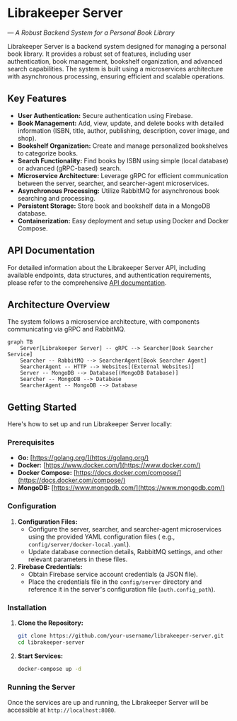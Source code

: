 # Librakeeper Server

*― A Robust Backend System for a Personal Book Library*

Librakeeper Server is a backend system designed for managing a personal book library. It provides a robust set of
features, including user authentication, book management, bookshelf organization, and advanced search capabilities. The
system is built using a microservices architecture with asynchronous processing, ensuring efficient and scalable
operations.

## Key Features

* **User Authentication:** Secure authentication using Firebase.
* **Book Management:** Add, view, update, and delete books with detailed information (ISBN, title, author, publishing,
  description, cover image, and shop).
* **Bookshelf Organization:** Create and manage personalized bookshelves to categorize books.
* **Search Functionality:**  Find books by ISBN using simple (local database) or advanced (gRPC-based) search.
* **Microservice Architecture:**  Leverage gRPC for efficient communication between the server, searcher, and
  searcher-agent microservices.
* **Asynchronous Processing:** Utilize RabbitMQ for asynchronous book searching and processing.
* **Persistent Storage:**  Store book and bookshelf data in a MongoDB database.
* **Containerization:**  Easy deployment and setup using Docker and Docker Compose.

## API Documentation

For detailed information about the Librakeeper Server API, including available endpoints, data structures, and
authentication requirements, please refer to the comprehensive [API documentation](API.md).

## Architecture Overview

The system follows a microservice architecture, with components communicating via gRPC and RabbitMQ.

```mermaid
graph TB
    Server[Librakeeper Server] -- gRPC --> Searcher[Book Searcher Service]
    Searcher -- RabbitMQ --> SearcherAgent[Book Searcher Agent]
    SearcherAgent -- HTTP --> Websites[(External Websites)]
    Server -- MongoDB --> Database[(MongoDB Database)]
    Searcher -- MongoDB --> Database
    SearcherAgent -- MongoDB --> Database 
```

## Getting Started

Here's how to set up and run Librakeeper Server locally:

### Prerequisites

* **Go:**  [https://golang.org/](https://golang.org/)
* **Docker:**  [https://www.docker.com/](https://www.docker.com/)
* **Docker Compose:**  [https://docs.docker.com/compose/](https://docs.docker.com/compose/)
* **MongoDB:**  [https://www.mongodb.com/](https://www.mongodb.com/)

### Configuration

1. **Configuration Files:**
    - Configure the server, searcher, and searcher-agent microservices using the provided YAML configuration files (
      e.g., `config/server/docker-local.yaml`).
    - Update database connection details, RabbitMQ settings, and other relevant parameters in these files.
2. **Firebase Credentials:**
    - Obtain Firebase service account credentials (a JSON file).
    - Place the credentials file in the `config/server` directory and reference it in the server's configuration
      file (`auth.config_path`).

### Installation

1. **Clone the Repository:**
   ```bash
   git clone https://github.com/your-username/librakeeper-server.git
   cd librakeeper-server
   ```
2. **Start Services:**
    ```bash
    docker-compose up -d
    ```

### Running the Server

Once the services are up and running, the Librakeeper Server will be accessible at `http://localhost:8080`.
